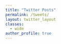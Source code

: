 ```yaml
---
title: "Twitter Posts"
permalink: /tweets/
layout: twitter_layout
classes:
  - wide
author_profile: true
---
```

